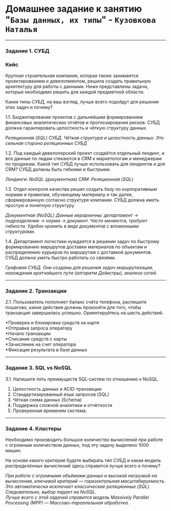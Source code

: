 # Домашнее задание к занятию "`Базы данных, их типы`" - `Кузовкова Наталья`

---

### Задание 1. СУБД

### Кейс
Крупная строительная компания, которая также занимается проектированием и девелопментом, решила создать 
правильную архитектуру для работы с данными. Ниже представлены задачи, которые необходимо решить для
каждой предметной области. 

Какие типы СУБД, на ваш взгляд, лучше всего подойдут для решения этих задач и почему? 
 
1.1. Бюджетирование проектов с дальнейшим формированием финансовых аналитических отчётов и прогнозирования рисков.
СУБД должна гарантировать целостность и чёткую структуру данных.

*Реляционная (SQL) СУБД. Чёткая структура и целостность данных: Это сильная сторона реляционных СУБД*

1.2. Под каждый девелоперский проект создаётся отдельный лендинг, и все данные по лидам стекаются в CRM к 
маркетологам и менеджерам по продажам. Какой тип СУБД лучше использовать для лендингов и для CRM? 
СУБД должны быть гибкими и быстрыми.

*Лендинги: NoSQL (документная) CRM: Реляционная (SQL)*

1.3. Отдел контроля качества решил создать базу по корпоративным нормам и правилам, обучающему материалу 
и так далее, сформированную согласно структуре компании. СУБД должна иметь простую и понятную структуру.

*Документная (NoSQL) Данные иерархичны: департамент → подразделение → норма → документ. Часто меняются, требуют гибкости.
Удобно хранить в виде документов с вложенными структурами.*

1.4. Департамент логистики нуждается в решении задач по быстрому формированию маршрутов доставки материалов 
по объектам и распределению курьеров по маршрутам с доставкой документов. СУБД должна уметь быстро работать
со связями.

*Графовая СУБД. Они созданы для решения задач маршрутизации, нахождения кратчайшего пути (алгоритм Дейкстры), анализа сетей.*

---

### Задание 2. Транзакции

2.1. Пользователь пополняет баланс счёта телефона, распишите пошагово, какие действия должны произойти для того, чтобы 
транзакция завершилась успешно. Ориентируйтесь на шесть действий.

*Проверка и блокировка средств на карте  
*Отправка запроса оператору  
*Начало транзакции  
*Списание средств с карты  
*Зачисление на счет оператора  
*Фиксация результата в базе данных   

---

### Задание 3. SQL vs NoSQL

3.1. Напишите пять преимуществ SQL-систем по отношению к NoSQL. 

1. Целостность данных и ACID-транзакции
2. Стандартизированный язык запросов (SQL)
3. Чёткая схема данных (Schema)
4. Поддержка сложной аналитики и отчётности
5. Проверенная временем система.



---

### Задание 4. Кластеры

Необходимо производить большое количество вычислений при работе с огромным количеством данных, под эту задачу 
выделено 1000 машин. 

На основе какого критерия будете выбирать тип СУБД и какая модель *распределённых вычислений* 
здесь справится лучше всего и почему?

*При работе с огромными объёмами данных и высокой нагрузкой на вычисления, ключевой критерий — горизонтальная масштабируемость.   
Это автоматически исключает классические реляционные (SQL). Следовательно, выбор падает на NoSQL.  
Лучше всего с этой задачей справится модель Massively Parallel Processing (MPP) — Массово-параллельная обработка.*


